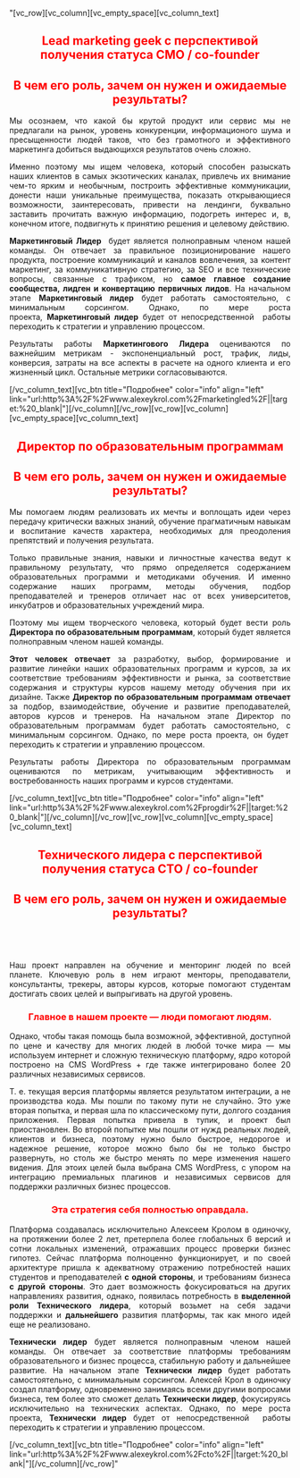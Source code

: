 "[vc_row][vc_column][vc_empty_space][vc_column_text]
<h2 style="text-align: center;"><span style="color: #ff0000;">Lead marketing geek с перспективой получения статуса CMO / co-founder</span></h2>
<h2 style="text-align: center;"><span style="color: #ff0000;"><b>В чем его роль, зачем он нужен и ожидаемые результаты?</b></span></h2>
<div class="wpb_text_column wpb_content_element vc_custom_1470198240248">
<div class="wpb_wrapper">
<p style="text-align: justify;">Мы осознаем, что какой бы крутой продукт или сервис мы не предлагали на рынок, уровень конкуренции, информационого шума и пресыщенности людей таков, что без грамотного и эффективного маркетинга добиться выдающихся результатов очень сложно.</p>
<p style="text-align: justify;">Именно поэтому мы ищем человека, который способен разыскать наших клиентов в самых экзотических каналах, привлечь их внимание чем-то ярким и необычным, построить эффективные коммуникации, донести наши уникальные преимущества, показать открывающиеся возможности, заинтересовать, привести на лендинги, буквально заставить прочитать важную информацию, подогреть интерес и, в, конечном итоге, подвигнуть к принятию решения и целевому действию.</p>
<p style="text-align: justify;"><strong>Маркетинговый Лидер </strong> будет является полноправным членом нашей команды. Он отвечает за правильное позиционирование нашего продукта, построение коммуникаций и каналов вовлечения, за контент маркетинг, за коммуникативную стратегию, за SEO и все технические вопросы, связанные с трафиком, но <strong>самое главное создание сообщества, лидген и конвертацию первичных лидов</strong>. На начальном этапе <strong>Маркетинговый лидер</strong> будет работать самостоятельно, с минимальным сорсингом. Однако, по мере роста проекта, <strong>Маркетинговый лидер</strong> будет от непосредственной  работы переходить к стратегии и управлению процессом.</p>
<p style="text-align: justify;">Результаты работы <strong>Маркетингового Лидера </strong>оцениваются по важнейшим метрикам - экспоненциальный рост, трафик, лиды, конверсия, затраты на все аспекты в расчете на одного клиента и его жизненный цикл. Остальные метрики согласовываются.</p>

</div>
</div>
[/vc_column_text][vc_btn title="Подробнее" color="info" align="left" link="url:http%3A%2F%2Fwww.alexeykrol.com%2Fmarketingled%2F||target:%20_blank|"][/vc_column][/vc_row][vc_row][vc_column][vc_empty_space][vc_column_text]
<h2 style="text-align: center;"><span style="color: #ff0000;">Директор по образовательным программам</span></h2>
<h2 style="text-align: center;"><span style="color: #ff0000;"><b>В чем его роль, зачем он нужен и ожидаемые результаты?</b></span></h2>
<div class="wpb_text_column wpb_content_element vc_custom_1470198240248">
<div class="wpb_wrapper">
<p style="text-align: justify;">Мы помогаем людям реализовать их мечты и воплощать идеи через передачу критически важных знаний, обучение прагматичным навыкам и воспитание качеств характера, необходимых для преодоления препятствий и получения результата.</p>
<p style="text-align: justify;">Только правильные знания, навыки и личностные качества ведут к правильному результату, что прямо определяется содержанием образовательных программи и методиками обучения. И именно содержание наших программ, методы обучения, подбор преподавателей и тренеров отличает нас от всех университетов, инкубатров и образовательных учреждений мира.</p>
<p style="text-align: justify;">Поэтому мы ищем творческого человека, который будет вести роль <strong>Директора по образовательным программам</strong>, который будет является полноправным членом нашей команды.</p>
<p style="text-align: justify;"><strong>Этот человек отвечает</strong> за разработку, выбор, формирование и развитие линейки наших образовательных программ и курсов, за их соответствие требованиям эффективности и рынка, за соответствие содержания и структуры курсов нашему методу обучения при их дизайне. Также <strong>Директор по образовательным программам отвечает</strong> за подбор, взаимодействие, обучение и развитие преподавателей, авторов курсов и тренеров. На начальном этапе Директор по образовательным программам будет работать самостоятельно, с минимальным сорсингом. Однако, по мере роста проекта, он будет  переходить к стратегии и управлению процессом.</p>
<p style="text-align: justify;">Результаты работы Директора по образовательным программам оцениваются по метрикам, учитывающим эффективность и востребованность наших программ и курсов студентами.</p>

</div>
</div>
[/vc_column_text][vc_btn title="Подробнее" color="info" align="left" link="url:http%3A%2F%2Fwww.alexeykrol.com%2Fprogdir%2F||target:%20_blank|"][/vc_column][/vc_row][vc_row][vc_column][vc_empty_space][vc_column_text]
<h2 style="text-align: center;"><span style="color: #ff0000;">Технического лидера с перспективой получения статуса CTO / co-founder</span></h2>
<h2 style="text-align: center;"><span style="color: #ff0000;"><b>В чем его роль, зачем он нужен и ожидаемые результаты?</b></span></h2>
<h2 class="title entry-title" style="text-align: center;"><span style="color: #ff0000;"> </span></h2>
<div class="wpb_text_column wpb_content_element vc_custom_1470198240248">
<div class="wpb_wrapper">
<p style="text-align: justify;">Наш проект направлен на обучение и менторинг людей по всей планете. Ключевую роль в нем играют менторы, преподаватели, консультанты, трекеры, авторы курсов, которые помогают студентам достигать своих целей и выпрыгивать на другой уровень.</p>

<h3 style="text-align: center;"><span style="color: #ff0000;">Главное в нашем проекте — люди помогают людям.</span></h3>
<p style="text-align: justify;">Однако, чтобы такая помощь была возможной, эффективной, доступной по цене и качеству для многих людей в любой точке мира — мы используем интернет и сложную техническую платформу, ядро которой построено на CMS WordPress + где также интегрировано более 20 различных независимых сервисов.</p>
<p style="text-align: justify;">Т. е. текущая версия платформы является результатом интеграции, а не производства кода. Мы пошли по такому пути не случайно. Это уже вторая попытка, и первая шла по классическому пути, долгого создания приложения. Первая попытка привела в тупик, и проект был приостановлен. Во второй попытке мы пошли от нужд реальных людей, клиентов и бизнеса, поэтому нужно было быстрое, недорогое и надежное решение, которое можно было бы не только быстро развернуть, но столь же быстро менять по мере изменения нашего видения. Для этоих целей была выбрана CMS WordPress, с упором на интеграцию премиальных плагинов и независимых сервисов для поддержки различных бизнес процессов.</p>

<h3 style="text-align: center;"><span style="color: #ff0000;">Эта стратегия себя полностью оправдала.</span></h3>
<p style="text-align: justify;">Платформа создавалась исключительно Алексеем Кролом в одиночку, на протяжении более 2 лет, претерпела более глобальных 6 версий и сотни локальных изменений, отражавших процесс проверки бизнес гипотез. Сейчас платформа полноценно функционирует, и по своей архитектуре пришла к адекватному отражению потребностей наших студентов и преподавателей <strong>с одной стороны</strong>, и требованиям бизнеса <strong>с другой стороны</strong>. Это дает возможность фокусироваться на других направлениях развития, однако, появилась потребность в <strong>выделенной роли Технического лидера</strong>, который возьмет на себя задачи поддержки и <strong>дальнейшего</strong> развития платформы, так как много идей еще не реализовано.</p>
<p style="text-align: justify;"><strong>Технически лидер</strong> будет является полноправным членом нашей команды. Он отвечает за соответствие платформы требованиям образовательного и бизнес процесса, стабильную работу и дальнейшее развитие. На начальном этапе <strong>Технически лидер</strong> будет работать самостоятельно, с минимальным сорсингом. Алексей Крол в одиночку создал платформу, одновременно занимаясь всеми другими вопросами бизнеса, тем более это сможет делать <strong>Технически лидер</strong>, фокусируясь исключительно на технических аспектах. Однако, по мере роста проекта, <strong>Технически лидер</strong> будет от непосредственной  работы переходить к стратегии и управлению процессом.</p>

</div>
</div>
[/vc_column_text][vc_btn title="Подробнее" color="info" align="left" link="url:http%3A%2F%2Fwww.alexeykrol.com%2Fcto%2F||target:%20_blank|"][/vc_column][/vc_row]"

